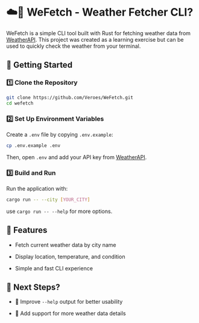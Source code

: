 # ☁️🛜 WeFetch - Weather Fetcher CLI?

WeFetch is a simple CLI tool built with Rust for fetching weather data from [WeatherAPI](https://www.weatherapi.com/). This project was created as a learning exercise but can be used to quickly check the weather from your terminal.

## 🚀 Getting Started

### 1️⃣ Clone the Repository

```sh
git clone https://github.com/Veroes/WeFetch.git
cd wefetch
```

### 2️⃣ Set Up Environment Variables

Create a `.env` file by copying `.env.example`:

```sh
cp .env.example .env
```

Then, open `.env` and add your API key from [WeatherAPI](https://www.weatherapi.com/).

### 3️⃣ Build and Run

Run the application with:

```sh
cargo run -- --city [YOUR_CITY]
```

use `cargo run -- --help` for more options.

## 📌 Features

- Fetch current weather data by city name

- Display location, temperature, and condition

- Simple and fast CLI experience

## 🧩 Next Steps?

- 🎯 Improve `--help` output for better usability

- 🎯 Add support for more weather data details
